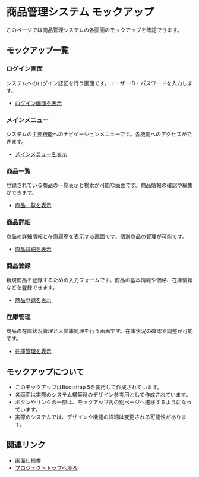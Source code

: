 # 商品管理システム モックアップ

このページでは商品管理システムの各画面のモックアップを確認できます。

## モックアップ一覧

### ログイン画面
システムへのログイン認証を行う画面です。ユーザーID・パスワードを入力します。
- [ログイン画面を表示](login.html)

### メインメニュー
システムの主要機能へのナビゲーションメニューです。各機能へのアクセスができます。
- [メインメニューを表示](main_menu.html)

### 商品一覧
登録されている商品の一覧表示と検索が可能な画面です。商品情報の確認や編集ができます。
- [商品一覧を表示](product_list.html)

### 商品詳細
商品の詳細情報と在庫履歴を表示する画面です。個別商品の管理が可能です。
- [商品詳細を表示](product_detail.html)

### 商品登録
新規商品を登録するための入力フォームです。商品の基本情報や価格、在庫情報などを登録できます。
- [商品登録を表示](product_create.html)

### 在庫管理
商品の在庫状況管理と入出庫処理を行う画面です。在庫状況の確認や調整が可能です。
- [在庫管理を表示](inventory.html)

## モックアップについて

- このモックアップはBootstrap 5を使用して作成されています。
- 各画面は実際のシステム構築時のデザイン参考用として作成されています。
- ボタンやリンクの一部は、モックアップ内の別ページへ遷移するようになっています。
- 実際のシステムでは、デザインや機能の詳細は変更される可能性があります。

## 関連リンク

- [画面仕様書](../views/README.md)
- [プロジェクトトップへ戻る](../README.md)